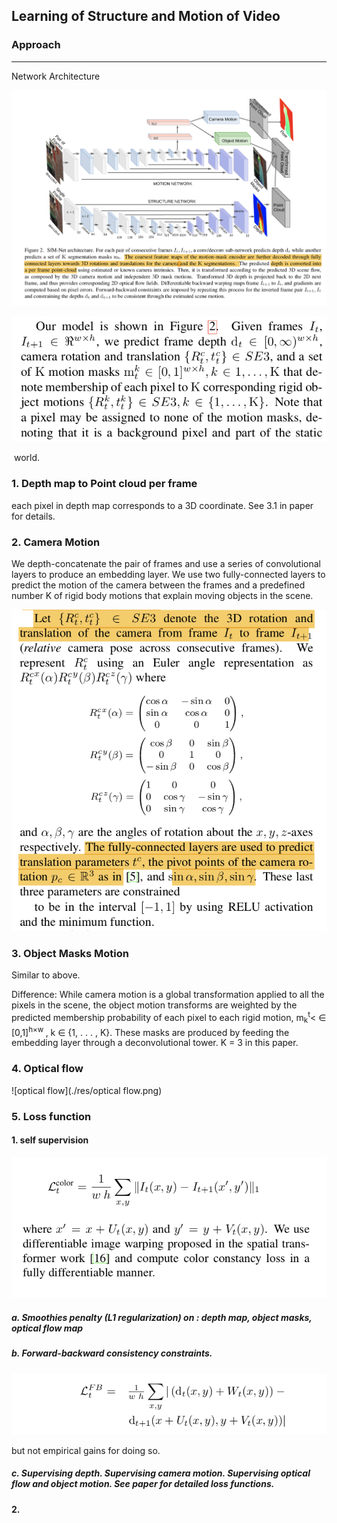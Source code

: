 ## Learning of Structure and Motion of Video


### Approach

------

Network Architecture

![model](./res/model.png)

![model description](./res/model_description.png)

​                  world.

### 1. Depth map to Point cloud per frame

each pixel in depth map corresponds to a 3D coordinate. See 3.1 in paper for details.

### 2. Camera Motion

We depth-concatenate the pair of frames and use a series of convolutional layers to produce an embedding layer. We use two fully-connected layers to predict the motion of the camera between the frames and a predefined number K of rigid body motions that explain moving objects in the scene.

![camera](./res/camera.png)

### 3. Object Masks Motion

Similar to above. 

Difference: While camera motion is a global transformation applied to all the pixels in the scene, the object motion transforms are weighted by the predicted membership probability of each pixel to each rigid motion, m<sub>k</sub><sup>t</sup>< ∈ [0,1]<sup>h×w </sup>, k ∈ {1, . . . , K}. These masks are produced by feeding the embedding layer through a deconvolutional tower. K = 3 in this paper.

### 4. Optical flow

![optical flow](./res/optical flow.png)

### 5. Loss function

#### 1. self supervision 

![self-supervision](./res/self-supervision.png)

##### a. Smoothies penalty (L1 regularization) on : depth map, object masks, optical flow map

##### b. Forward-backward consistency constraints.

![for-back](./res/for-back.png)

but not empirical gains for doing so.

##### c. Supervising depth. Supervising camera motion. Supervising optical flow and object motion. See paper for detailed loss functions.

#### 2. 


